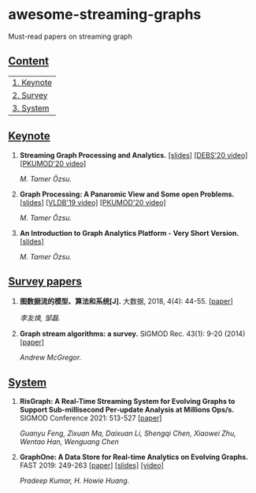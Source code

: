 # awesome-streaming-graphs
Must-read papers on streaming graph

## [Content](#content)

<table>
<tr><td colspan="2"><a href="#keynote">1. Keynote</a></td></tr> 
<tr><td colspan="2"><a href="#survey-papers">2. Survey</a></td></tr> 
<tr><td colspan="2"><a href="#system">3. System</a></td></tr> 
</table>

## [Keynote](#content)
1. **Streaming Graph Processing and Analytics.** [[slides]](https://cs.uwaterloo.ca/~tozsu/presentations/streaming_graph.pdf) [[DEBS'20 video]](https://www.youtube.com/watch?v=wKJvm_O-Gyc) [[PKUMOD'20 video]](https://www.bilibili.com/video/BV1u54y1S7wj)
   
   *M. Tamer Özsu.* 
   
1. **Graph Processing: A Panaromic View and Some open Problems.** [[slides]](https://cs.uwaterloo.ca/~tozsu/presentations/VLDB19-keynote.pdf) [[VLDB'19 video]](https://www.youtube.com/watch?v=IjChB1tkIrA) [[PKUMOD'20 video]](https://www.bilibili.com/video/BV1QK4y147yz)
   
   *M. Tamer Özsu.* 

1. **An Introduction to Graph Analytics Platform - Very Short Version.** [[slides]](https://cs.uwaterloo.ca/~tozsu/presentations/Graph-analytics-shortest.pdf)
   
   *M. Tamer Özsu.* 

## [Survey papers](#content)
1. **图数据流的模型、算法和系统[J].** 大数据, 2018, 4(4): 44-55. [[paper]](http://www.infocomm-journal.com/bdr/CN/10.11959/j.issn.2096-0271.2018039)
   
   *李友焕, 邹磊.*  
   
1. **Graph stream algorithms: a survey.** SIGMOD Rec. 43(1): 9-20 (2014) [[paper]](https://doi.org/10.1145/2627692.2627694)
   
   *Andrew McGregor.* 
   
## [System](#content)
1. **RisGraph: A Real-Time Streaming System for Evolving Graphs to Support Sub-millisecond Per-update Analysis at Millions Ops/s.** SIGMOD Conference 2021: 513-527 [[paper]](https://dl.acm.org/doi/10.1145/3448016.3457263)

   *Guanyu Feng, Zixuan Ma, Daixuan Li, Shengqi Chen, Xiaowei Zhu, Wentao Han, Wenguang Chen*
   
1. **GraphOne: A Data Store for Real-time Analytics on Evolving Graphs.**  FAST 2019: 249-263 [[paper]](https://www.usenix.org/conference/fast19/presentation/kumar) [[slides]](https://www.usenix.org/sites/default/files/conference/protected-files/fast19_slides_kumar.pdf) [[video]](https://www.youtube.com/watch?v=Pqps3bz1LE0) 

   *Pradeep Kumar, H. Howie Huang.* 
   
